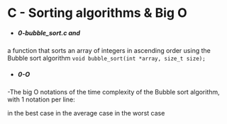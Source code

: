 # C - Sorting algorithms & Big O

- ##### 0-bubble_sort.c and 
a function that sorts an array of integers in ascending order using the
 Bubble sort algorithm
 `void bubble_sort(int *array, size_t size);`

- ##### 0-O
-The big O notations of the time complexity of the Bubble sort
 algorithm, with 1 notation per line:

 in the best case
 in the average case
 in the worst case
